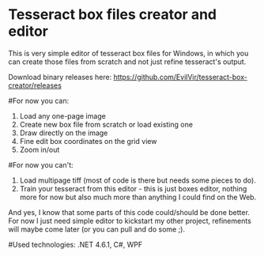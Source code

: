 # Tesseract box files creator and editor
This is very simple editor of tesseract box files for Windows, in which you can create those files from scratch and not just refine tesseract's output.

Download binary releases here: https://github.com/EvilVir/tesseract-box-creator/releases

#For now you can:

1. Load any one-page image
2. Create new box file from scratch or load existing one
3. Draw directly on the image
4. Fine edit box coordinates on the grid view
5. Zoom in/out

#For now you can't:

1. Load multipage tiff (most of code is there but needs some pieces to do).
2. Train your tesseract from this editor - this is just boxes editor, nothing more for now but also much more than anything I could find on the Web.

And yes, I know that some parts of this code could/should be done better. For now I just need simple editor to kickstart my other project, refinements will maybe come later (or you can pull and do some ;).

#Used technologies:
.NET 4.6.1, C#, WPF
